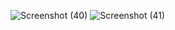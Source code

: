 ![Screenshot (40)](https://github.com/vedantnigam0104/Book-Recommender-System/assets/105799215/a7584721-76df-410f-af9c-5aad6082e8a2)
![Screenshot (41)](https://github.com/vedantnigam0104/Book-Recommender-System/assets/105799215/671f8e78-9810-41bf-aba9-3222c378df06)

